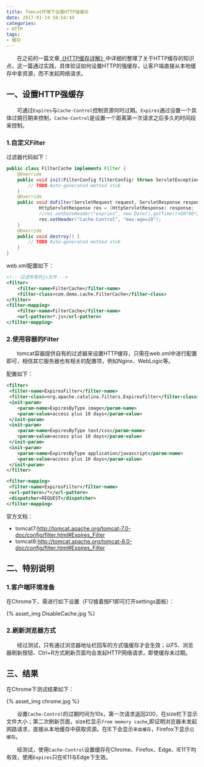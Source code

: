 ```yaml
---
title: Tomcat环境下设置HTTP强缓存
date: 2017-01-14 18:54:44
categories:
- HTTP
tags:
- 缓存
---
```


&emsp;&emsp;在之前的一篇文章<a href="http://muchstudy.com/2016/08/18/HTTP%E7%BC%93%E5%AD%98%E8%AF%A6%E8%A7%A3/">《HTTP缓存详解》</a>中详细的整理了关于HTTP缓存的知识点，这一篇通过实践，具体验证如何设置HTTP的强缓存，让客户端直接从本地缓存中拿资源，而不发起网络请求。

## 一、设置HTTP强缓存

&emsp;&emsp;可通过`Expires`与`Cache-Control`控制资源何时过期。`Expires`通过设置一个具体过期日期来控制，`Cache-Control`是设置一个距离第一次请求之后多久的时间段来控制。

### 1.自定义Filter

过滤器代码如下：
```java
public class FilterCache implements Filter {
	@Override
	public void init(FilterConfig filterConfig) throws ServletException {
		// TODO Auto-generated method stub
	}
	@Override
	public void doFilter(ServletRequest request, ServletResponse response,FilterChain chain) throws IOException, ServletException {
            HttpServletResponse res = (HttpServletResponse) response;  
            //res.setDateHeader("expries", new Date().getTime()+60*60*24*1000);	//- 设置一天失效，经测试Chrome下不生效
            res.setHeader("Cache-Control", "max-age=10");  					//- 这里的单位为秒，10代表第一次请求10s后过期
	}
	@Override
	public void destroy() {
		// TODO Auto-generated method stub
	}
}
```

web.xml配置如下：
```xml
<!-- 过滤所有的js文件 -->
<filter>
	<filter-name>FilterCache</filter-name>
	<filter-class>com.demo.cache.FilterCache</filter-class>
</filter>
<filter-mapping>
	<filter-name>FilterCache</filter-name>
	<url-pattern>*.js</url-pattern>
</filter-mapping>
```

### 2.使用容器的Filter

&emsp;&emsp;tomcat容器提供自有的过滤器来设置HTTP缓存，只需在web.xml中进行配置即可，相信其它服务器也有相关的配置项，例如Nginx、WebLogic等。

配置如下：

```xml
<filter>
 <filter-name>ExpiresFilter</filter-name>
 <filter-class>org.apache.catalina.filters.ExpiresFilter</filter-class>
 <init-param>
    <param-name>ExpiresByType image</param-name>
    <param-value>access plus 10 days</param-value>
 </init-param>
 <init-param>
    <param-name>ExpiresByType text/css</param-name>
    <param-value>access plus 10 days</param-value>
 </init-param>
 <init-param>
    <param-name>ExpiresByType application/javascript</param-name>
    <param-value>access plus 10 days</param-value>
 </init-param>
</filter>

<filter-mapping>
 <filter-name>ExpiresFilter</filter-name>
 <url-pattern>/*</url-pattern>
 <dispatcher>REQUEST</dispatcher>
</filter-mapping>

```

官方文档：
- tomcat7:http://tomcat.apache.org/tomcat-7.0-doc/config/filter.html#Expires_Filter
- tomcat8:http://tomcat.apache.org/tomcat-8.0-doc/config/filter.html#Expires_Filter

## 二、特别说明

### 1.客户端环境准备

在Chrome下，需进行如下设置（F12接着按F1即可打开settings面板）：

{% asset_img DisableCache.jpg  %}


### 2.刷新浏览器方式

&emsp;&emsp;经过测试，只有通过浏览器地址栏回车的方式强缓存才会生效；以F5、浏览器刷新按钮、Ctrl+R方式刷新页面均会发起HTTP网络请求，即使缓存未过期。

## 三、结果

在Chrome下测试结果如下：

{% asset_img chrome.jpg  %}

&emsp;&emsp;设置`Cache-Control`的过期时间为10s，第一次请求返回200，在size栏下显示文件大小；第二次刷新页面，size栏显示`from memory cache`,即证明浏览器未发起网路请求，直接从本地缓存中获取资源。在IE下会显示`来自缓存`，Firefox下显示`已缓存`。

&emsp;&emsp;经测试，使用`Cache-Control`设置缓存在Chrome、Firefox、Edge、IE11下均有效，使用`Expires`只在IE11与Edge下生效。
